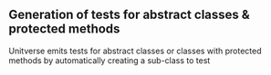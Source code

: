 ## Generation of tests for abstract classes & protected methods

Unitverse emits tests for abstract classes or classes with protected methods by automatically creating a sub-class to test
